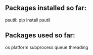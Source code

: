 Packages installed so far:
-

psutil: pip install psutil


Packages used so far:
-

os
platform
subprocess
queue
threading
